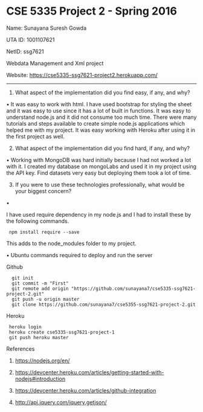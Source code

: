 CSE 5335 Project 2 - Spring 2016
====================================================================

Name: Sunayana Suresh Gowda

UTA ID: 1001107621

NetID: ssg7621

Webdata Management and Xml project

Website: https://cse5335-ssg7621-project2.herokuapp.com/

--------------------------------------------------------------------

 1. What aspect of the implementation did you find easy, if any, and why?

• It was easy to work with html. I have used bootstrap for styling the sheet and it was easy to use since it has a lot of built in functions. It was easy to understand node.js and it did not consume too much time. There were many tutorials and steps available to create simple node.js applications which helped me with my project. It was easy working with Heroku after using it in the first project as well.

 2. What aspect of the implementation did you find hard, if any, and why?

• Working with MongoDB was hard initially because I had not worked a lot with it. I created my database on mongoLabs and used it in my project using the API key. Find datasets very easy but deploying them took a lot of time.

 3. If you were to use these technologies professionally, what would be your biggest concern?
 
 • 
 



I have used require dependency in my node.js and I had to install these by the following commands.

     npm install require --save
     
This adds to the node_modules folder to my project.

• Ubuntu commands required to deploy and run the server

Github

      git init
      git commit -m "First"
      git remote add origin "https://github.com/sunayana7/cse5335-ssg7621-project-2.git"
      git push -u origin master
      git clone https://github.com/sunayana7/cse5355-ssg7621-project-2.git
Heroku

     heroku login
     heroku create cse5335-ssg7621-project-1
     git push heroku master
 
     
References

1. https://nodejs.org/en/

2. https://devcenter.heroku.com/articles/getting-started-with-nodejs#introduction

3. https://devcenter.heroku.com/articles/github-integration

4. http://api.jquery.com/jquery.getjson/
